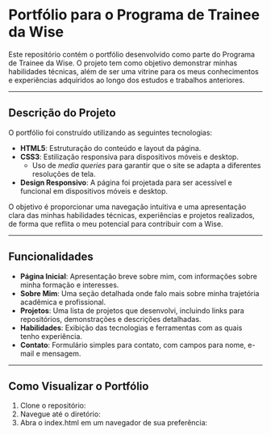 # Portfólio para o Programa de Trainee da Wise

Este repositório contém o portfólio desenvolvido como parte do Programa de Trainee da Wise. O projeto tem como objetivo demonstrar minhas habilidades técnicas, além de ser uma vitrine para os meus conhecimentos e experiências adquiridos ao longo dos estudos e trabalhos anteriores.

---

## Descrição do Projeto

O portfólio foi construído utilizando as seguintes tecnologias:

- **HTML5**: Estruturação do conteúdo e layout da página.
- **CSS3**: Estilização responsiva para dispositivos móveis e desktop.
  - Uso de *media queries* para garantir que o site se adapta a diferentes resoluções de tela.
- **Design Responsivo**: A página foi projetada para ser acessível e funcional em dispositivos móveis e desktop.

O objetivo é proporcionar uma navegação intuitiva e uma apresentação clara das minhas habilidades técnicas, experiências e projetos realizados, de forma que reflita o meu potencial para contribuir com a Wise.

---

## Funcionalidades

- **Página Inicial**: Apresentação breve sobre mim, com informações sobre minha formação e interesses.
- **Sobre Mim**: Uma seção detalhada onde falo mais sobre minha trajetória acadêmica e profissional.
- **Projetos**: Uma lista de projetos que desenvolvi, incluindo links para repositórios, demonstrações e descrições detalhadas.
- **Habilidades**: Exibição das tecnologias e ferramentas com as quais tenho experiência.
- **Contato**: Formulário simples para contato, com campos para nome, e-mail e mensagem.

---

## Como Visualizar o Portfólio

1. Clone o repositório:
2. Navegue até o diretório:
3. Abra o index.html em um navegador de sua preferência:









